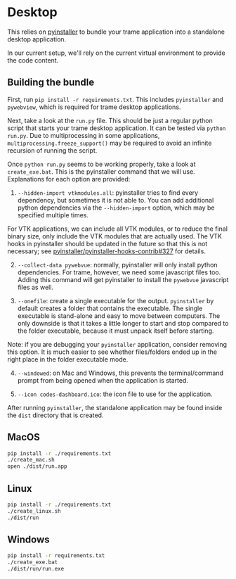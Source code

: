 # Desktop

This relies on [pyinstaller](https://pyinstaller.org/en/stable/) to bundle your trame application into a standalone desktop application.

In our current setup, we'll rely on the current virtual environment to provide the code content.

## Building the bundle

First, run `pip install -r requirements.txt`. This includes `pyinstaller` and `pywebview`, which is required for trame desktop applications.

Next, take a look at the `run.py` file. This should be just a regular python script that starts your trame desktop application. It can be tested via `python run.py`. Due to multiprocessing in some applications, `multiprocessing.freeze_support()` may be required to avoid an infinite recursion of running the script.

Once `python run.py` seems to be working properly, take a look at `create_exe.bat`. This is the pyinstaller command that we will use. Explanations for each option are provided:

1. `--hidden-import vtkmodules.all`: pyinstaller tries to find every dependency, but sometimes it is not able to. You can add additional python dependencies via the `--hidden-import` option, which may be specified multiple times.

For VTK applications, we can include all VTK modules, or to reduce the final binary size, only include the VTK modules that are actually used. The VTK hooks in pyinstaller should be updated in the future so that this is not necessary; see [pyinstaller/pyinstaller-hooks-contrib#327](https://github.com/pyinstaller/pyinstaller-hooks-contrib/issues/327) for details.

2. `--collect-data pywebvue`: normally, pyinstaller will only install python dependencies. For trame, however, we need some javascript files too. Adding this command will get pyinstaller to install the `pywebvue` javascript files as well.

3. `--onefile`: create a single executable for the output. `pyinstaller` by default creates a folder that contains the executable. The single executable is stand-alone and easy to move between computers. The only downside is that it takes a little longer to start and stop compared to the folder executable, because it must unpack itself before starting.

Note: if you are debugging your `pyinstaller` application, consider removing this option. It is much easier to see whether files/folders ended up in the right place in the folder executable mode.

4. `--windowed`: on Mac and Windows, this prevents the terminal/command prompt from being opened when the application is started.

5. `--icon codes-dashboard.ico`: the icon file to use for the application.

After running `pyinstaller`, the standalone application may be found inside the `dist` directory that is created.

## MacOS

```bash
pip install -r ./requirements.txt
./create_mac.sh
open ./dist/run.app
```

## Linux

```bash
pip install -r ./requirements.txt
./create_linux.sh
./dist/run
```

## Windows

```bash
pip install -r requirements.txt
./create_exe.bat
./dist/run/run.exe
```